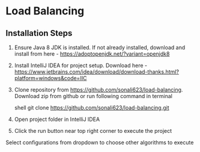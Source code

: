# Load Balancing

## Installation Steps

1. Ensure Java 8 JDK is installed. If not already installed, download and install from here - https://adoptopenjdk.net/?variant=openjdk8

2. Install IntelliJ IDEA for project setup. Download here - https://www.jetbrains.com/idea/download/download-thanks.html?platform=windows&code=IIC

3. Clone repository from https://github.com/sonali623/load-balancing. Download zip from github or run following command in terminal

   shell
   git clone https://github.com/sonali623/load-balancing.git
   

4. Open project folder in IntelliJ IDEA

5. Click the run button near top right corner to execute the project

Select configurations from dropdown to choose other algorithms to execute
